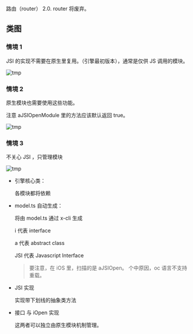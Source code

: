 路由（router） 2.0. router 将废弃。

## 类图



### 情境 1

JSI 的实现不需要在原生里复用。（引擎最初版本），通常是仅供 JS 调用的模块。

 

![tmp](assets/tmp-6435229.png)

 



### 情境 2

原生模块也需要使用这些功能。

注意 aJSIOpenModule 里的方法应该默认返回 true。

![tmp](assets/tmp-6436734.png)



### 情境 3

不关心 JSI ，只管理模块

![tmp](assets/tmp-6435048.png)

- 引擎核心类： 

  各模块都将依赖

- model.ts 自动生成：

  将由 model.ts 通过 x-cli 生成

  i 代表 interface

  a 代表 abstract class

  JSI 代表 Javascript Interface

  > 要注意，在 iOS 里，扫描的是 aJSIOpen。 个中原因，oc 语言不支持重载。

- JSI 实现

  实现带下划线的抽象类方法

- 接口 与 iOpen 实现

  这两者可以独立由原生模块机制管理。